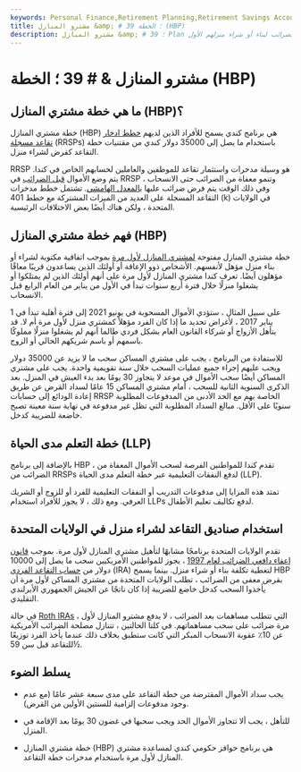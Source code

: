 ```yaml
---
keywords: Personal Finance,Retirement Planning,Retirement Savings Accounts
title: مشترو المنازل &amp; # 39 ؛ الخطة (HBP)
description: مشترو المنازل &amp; # 39 ؛ Plan هو برنامج كندي يسمح للأفراد بإقراض صناديق التقاعد المعفاة من الضرائب لبناء أو شراء منزلهم الأول.
---
```


# مشترو المنازل & # 39 ؛ الخطة (HBP)
## ما هي خطة مشتري المنازل (HBP)؟

خطة مشتري المنازل (HBP) هي برنامج كندي يسمح للأفراد الذين لديهم [خطط ادخار تقاعد مسجلة](/rrsp) (RRSPs) باستخدام ما يصل إلى 35000 دولار كندي من مقتنيات خطة التقاعد كقرض لشراء منزل.

RRSP هو وسيلة مدخرات واستثمار تقاعد للموظفين والعاملين لحسابهم الخاص في كندا. يتم وضع الأموال [قبل الضرائب](/pretaxcontribution) في RRSP وتنمو معفاة من الضرائب حتى الانسحاب ، وفي ذلك الوقت يتم فرض ضرائب عليها [بالمعدل الهامشي](/marginaltaxrate). تشتمل خطط مدخرات التقاعد المسجلة على العديد من الميزات المشتركة مع خطط 401 (k) في الولايات المتحدة ، ولكن هناك أيضًا بعض الاختلافات الرئيسية.

## فهم خطة مشتري المنازل (HBP)

خطة مشتري المنازل مفتوحة [لمشتري المنازل لأول مرة](/firsttimehomebuyer) بموجب اتفاقية مكتوبة لشراء أو بناء منزل مؤهل لأنفسهم. الأشخاص ذوو الإعاقة أو أولئك الذين يساعدون قريبًا معاقًا مؤهلون أيضًا. تعرف كندا مشتري المنازل لأول مرة على أنهم أولئك الذين لم يمتلكوا أو يشغلوا منزلًا خلال فترة أربع سنوات تبدأ في الأول من يناير من العام الرابع قبل الانسحاب.

على سبيل المثال ، ستؤدي الأموال المسحوبة في يونيو 2021 إلى فترة أهلية تبدأ في 1 يناير 2017 ، لأغراض تحديد ما إذا كان الفرد مؤهلاً كمشتري منزل لأول مرة أم لا. قد يتأهل الأزواج أو شركاء القانون العام بشكل فردي طالما أنهم لم يشغلوا منزلًا مملوكًا باسمهم أو باسم شريكهم الحالي أو الزوج.

للاستفادة من البرنامج ، يجب على مشتري المساكن سحب ما لا يزيد عن 35000 دولار ويجب عليهم إجراء جميع عمليات السحب خلال سنة تقويمية واحدة. يجب على مشتري المساكن أيضًا سحب الأموال في موعد لا يتجاوز 30 يومًا بعد بدء العيش في المنزل. بعد الذكرى السنوية الثانية للسحب ، أمام مشتري المساكن 15 عامًا لسداد القرض عن طريق إعادة الودائع إلى حسابات RRSP الخاصة بهم مع الحد الأدنى من المدفوعات المطلوبة سنويًا على الأقل. مبالغ السداد المطلوبة التي تظل غير مدفوعة في نهاية سنة معينة تصبح خاضعة للضريبة كدخل.

## خطة التعلم مدى الحياة (LLP)

بالإضافة إلى برنامج HBP ، تقدم كندا للمواطنين الفرصة لسحب الأموال المعفاة من الضرائب من RRSPs لدفع النفقات التعليمية عبر خطة التعلم مدى الحياة (LLP).

تمتد هذه المزايا إلى مدفوعات التدريب أو النفقات التعليمية للفرد أو للزوج أو الشريك العرفي. ومع ذلك ، لا يجوز للأفراد استخدام LLPs لدفع تكاليف تعليم الأطفال.

## استخدام صناديق التقاعد لشراء منزل في الولايات المتحدة

تقدم الولايات المتحدة برنامجًا مشابهًا لتأهيل مشتري المنازل لأول مرة. بموجب [قانون إعفاء دافعي الضرائب لعام 1997](/taxpayer-relief-act-of-1997) ، يجوز للمواطنين الأمريكيين سحب ما يصل إلى 10000 دولار من [حساب التقاعد الفردي](/ira) (IRA) لتغطية تكلفة بناء أو شراء منزل. بينما يسمح HBP بقرض معفى من الضرائب ، تطلب الولايات المتحدة من مشتري المساكن لأول مرة أن يأخذوا السحب كدخل خاضع للضريبة إذا كان ناتجًا عن الجيش الجمهوري الأيرلندي التقليدي.

في حالة [Roth IRAs](/rothira) ، التي تتطلب مساهمات بعد الضرائب ، لا يدفع مشترو المنازل لأول مرة ضرائب على سحب مساهماتهم. في كلتا الحالتين ، تتنازل مصلحة الضرائب الأمريكية عن 10٪ عقوبة الانسحاب المبكر التي كانت ستطبق بخلاف ذلك عندما يأخذ الفرد توزيعًا للتقاعد قبل سن 59½.

## يسلط الضوء

- يجب سداد الأموال المقترضة من خطة التقاعد على مدى سبعة عشر عامًا (مع عدم وجود مدفوعات إلزامية للسنتين الأولين من القرض).

- للتأهل ، يجب ألا تتجاوز الأموال الحد ويجب سحبها في غضون 30 يومًا بعد الإقامة في المنزل.

- خطة مشتري المنازل (HBP) هي برنامج حوافز حكومي كندي لمساعدة مشتري المنازل لأول مرة باستخدام مدخرات خطة التقاعد.

